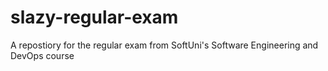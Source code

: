 # slazy-regular-exam
A repostiory for the regular exam from SoftUni's Software Engineering and DevOps course
